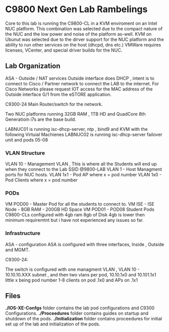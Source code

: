 
# C9800 Next Gen Lab Rambelings

Core to this lab is running the C9800-CL in a KVM enviroment on an Intel NUC platform.   This combination was selected due to the compact nature of the NUC and the low power and noise of the platform as-well.  KVM on Ubunut was selected due to the dirver support for the NUC platform and the ability to run other services on the host (dhcpd, dns etc.) VMWare requires licenses, VCenter, and special driver builds for the NUC. 

## Lab Organization

ASA - Outside / NAT services Outside interface does DHCP , intent is to connect to Cisco / Partner network to connect the LAB to the internet.  For Cisco Networks please request IOT access for the MAC address of the Outside interface G/1 from the eSTORE application. 

C9300-24 Main Router/switch for the network.  

Two NUC platforms running 32GB RAM , 1TB HD and QuadCore 8th Generatioin i7s are the base build.  

LABNUC01 is running isc-dhcp-server, ntp , bind9 and KVM with the following Virtuial Machienes
LABNUC02 is running isc-dhcp-server failover unit and pods 05-08

### VLAN Structure

VLAN 10 - Management VLAN , This is where all the Students will end up when they connect to the Lab SSID @9800-LAB
VLAN 1 - Host Managment ports for NUC hosts.
VLAN 1x1 - Pod AP where x = pod number
VLAN 1x0 - Pod Clients where x = pod number

### PODs

VM POD00 - Master Pod for all the students to connect to.
VM ISE - ISE Node - 8GB RAM - 200GB HD Space
VM POD01 - POD08  Student Pods
C9800-CLs configured with 4gb ram 8gb of Disk 4gb is lower then minimum requiremtnt but i have not experienced any issues so far.

### Infrastructure

ASA - configuration
ASA is configured with three interfaces, Inside , Outside and MGMT.

C9300-24:

The switch is configured with one managment VLAN , VLAN 10 - 10.10.10.XXX subnet , and then two vlans per pod, 10.10.1x0 and 10.101.1x1 little x being pod number 1-8  clients on pod .1x0 and APs on .1x1 

## Files

**./IOS-XE-Confgs** folder contains the lab pod configurations and C9300 Configurations.
**./Proceedures** folder contains guides on startup and shutdown of the pods.
**./Initialization** folder contains proceedures for initial set up of the lab and initialization of the pods.
